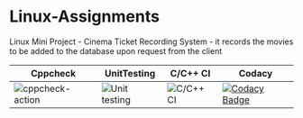 # Linux-Assignments
Linux Mini Project - Cinema Ticket Recording System - it records the movies to be added to the database upon request from the client

|Cppcheck|UnitTesting|C/C++ CI|Codacy|
|--------|-----------|--------|------|
|![cppcheck-action](https://github.com/99002535/Linux-Assignments/workflows/cppcheck-action/badge.svg)|![Unit testing](https://github.com/99002535/Linux-Assignments/workflows/Unit%20testing/badge.svg)|![C/C++ CI](https://github.com/99002535/Linux-Assignments/workflows/C/C++%20CI/badge.svg)|[![Codacy Badge](https://app.codacy.com/project/badge/Grade/dfbea180496843589678fa2fab1a705e)](https://www.codacy.com/gh/99002535/Linux-Assignments/dashboard?utm_source=github.com&amp;utm_medium=referral&amp;utm_content=99002535/Linux-Assignments&amp;utm_campaign=Badge_Grade)|

